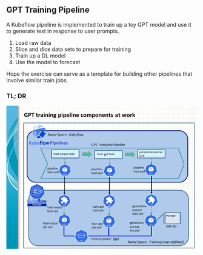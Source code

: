 ## GPT Training Pipeline

A Kubeflow pipeline is implemented to train up a toy GPT model and use it to generate text in response to user prompts.
1. Load raw data
2. Slice and dice data sets to prepare for training
3. Train up a DL model
4. Use the model to forecast

Hope the exercise can serve as a template for building other pipelines that involve similar train jobs. 

### TL; DR

![GPT_Trainjobs_Pipeline](gpt_trainjobs_pipeline_20250820.png)
